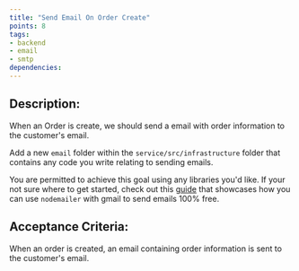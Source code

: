 ```yaml
---
title: "Send Email On Order Create"
points: 8
tags: 
- backend
- email
- smtp
dependencies:
---
```


## Description:

When an Order is create, we should send a email with order information to the customer's email.

Add a new `email` folder within the `service/src/infrastructure` folder that contains any code you write relating to sending emails.

You are permitted to achieve this goal using any libraries you'd like. If your not sure where to get started, check out this [guide](https://miracleio.me/snippets/use-gmail-with-nodemailer) that showcases how you can use `nodemailer` with gmail to send emails 100% free.

## Acceptance Criteria:

When an order is created, an email containing order information is sent to the customer's email.
